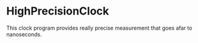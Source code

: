# HighPrecisionClock
This clock program provides really precise measurement that goes afar to nanoseconds.
